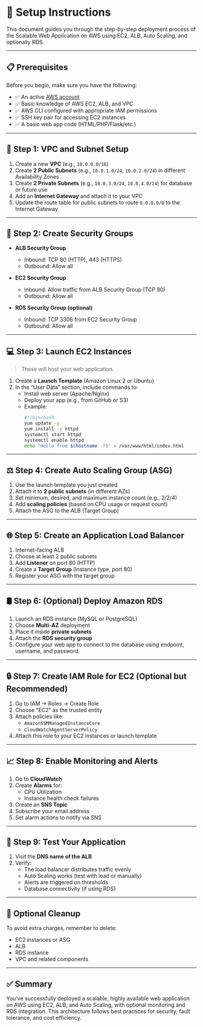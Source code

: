 # 🚀 Setup Instructions

This document guides you through the step-by-step deployment process of the Scalable Web Application on AWS using EC2, ALB, Auto Scaling, and optionally RDS.

---

## 📋 Prerequisites

Before you begin, make sure you have the following:

- ✅ An active [AWS account](https://aws.amazon.com/)
- ✅ Basic knowledge of AWS EC2, ALB, and VPC
- ✅ AWS CLI configured with appropriate IAM permissions
- ✅ SSH key pair for accessing EC2 instances
- ✅ A basic web app code (HTML/PHP/Flask/etc.)

---

## 🧱 Step 1: VPC and Subnet Setup

1. Create a new **VPC** (e.g., `10.0.0.0/16`)
2. Create **2 Public Subnets** (e.g., `10.0.1.0/24`, `10.0.2.0/24`) in different Availability Zones
3. Create **2 Private Subnets** (e.g., `10.0.3.0/24`, `10.0.4.0/24`) for database or future use
4. Add an **Internet Gateway** and attach it to your VPC
5. Update the route table for public subnets to route `0.0.0.0/0` to the Internet Gateway

---

## 🧩 Step 2: Create Security Groups

- **ALB Security Group**
  - Inbound: TCP 80 (HTTP), 443 (HTTPS)
  - Outbound: Allow all

- **EC2 Security Group**
  - Inbound: Allow traffic from ALB Security Group (TCP 80)
  - Outbound: Allow all

- **RDS Security Group (optional)**
  - Inbound: TCP 3306 from EC2 Security Group
  - Outbound: Allow all

---

## 💻 Step 3: Launch EC2 Instances

> These will host your web application.

1. Create a **Launch Template** (Amazon Linux 2 or Ubuntu)
2. In the “User Data” section, include commands to:
   - Install web server (Apache/Nginx)
   - Deploy your app (e.g., from GitHub or S3)
   - Example:
     ```bash
     #!/bin/bash
     yum update -y
     yum install -y httpd
     systemctl start httpd
     systemctl enable httpd
     echo "Hello from $(hostname -f)" > /var/www/html/index.html
     ```

---

## ⚖️ Step 4: Create Auto Scaling Group (ASG)

1. Use the launch template you just created
2. Attach it to **2 public subnets** (in different AZs)
3. Set minimum, desired, and maximum instance count (e.g., 2/2/4)
4. Add **scaling policies** (based on CPU usage or request count)
5. Attach the ASG to the ALB (Target Group)

---

## 🌐 Step 5: Create an Application Load Balancer

1. Internet-facing ALB
2. Choose at least 2 public subnets
3. Add **Listener** on port 80 (HTTP)
4. Create a **Target Group** (Instance type, port 80)
5. Register your ASG with the target group

---

## 🛢️ Step 6: (Optional) Deploy Amazon RDS

1. Launch an RDS instance (MySQL or PostgreSQL)
2. Choose **Multi-AZ** deployment
3. Place it inside **private subnets**
4. Attach the **RDS security group**
5. Configure your web app to connect to the database using endpoint, username, and password

---

## 🔒 Step 7: Create IAM Role for EC2 (Optional but Recommended)

1. Go to IAM → Roles → Create Role
2. Choose “EC2” as the trusted entity
3. Attach policies like:
   - `AmazonSSMManagedInstanceCore`
   - `CloudWatchAgentServerPolicy`
4. Attach this role to your EC2 instances or launch template

---

## 📈 Step 8: Enable Monitoring and Alerts

1. Go to **CloudWatch**
2. Create **Alarms** for:
   - CPU Utilization
   - Instance health check failures
3. Create an **SNS Topic**
4. Subscribe your email address
5. Set alarm actions to notify via SNS

---

## 🧪 Step 9: Test Your Application

1. Visit the **DNS name of the ALB**
2. Verify:
   - The load balancer distributes traffic evenly
   - Auto Scaling works (test with load or manually)
   - Alerts are triggered on thresholds
   - Database connectivity (if using RDS)

---

## 🧹 Optional Cleanup

To avoid extra charges, remember to delete:
- EC2 instances or ASG
- ALB
- RDS instance
- VPC and related components

---

## ✅ Summary

You’ve successfully deployed a scalable, highly available web application on AWS using EC2, ALB, and Auto Scaling, with optional monitoring and RDS integration. This architecture follows best practices for security, fault tolerance, and cost efficiency.
